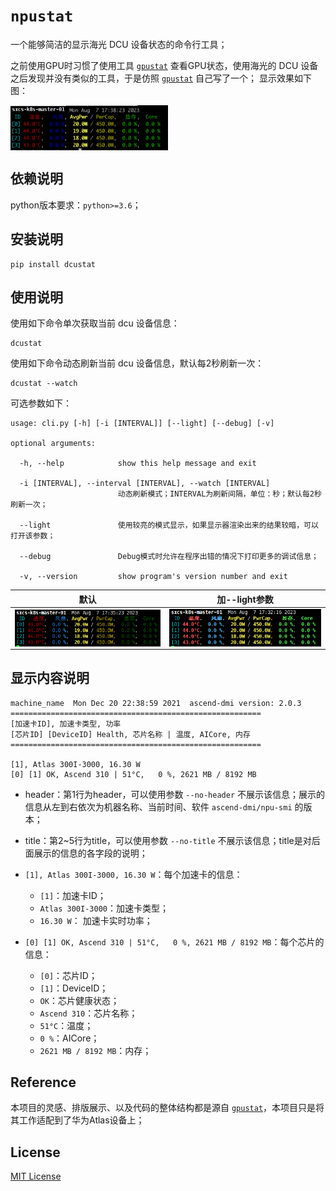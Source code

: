 # `npustat`

一个能够简洁的显示海光 DCU 设备状态的命令行工具；

之前使用GPU时习惯了使用工具 [`gpustat`](https://github.com/wookayin/gpustat) 查看GPU状态，使用海光的 DCU 设备之后发现并没有类似的工具，于是仿照  [`gpustat`](https://github.com/wookayin/gpustat) 自己写了一个；
显示效果如下图：

<img src="./docs/dcustat.png" width="50%" alt="dcustat png" align=center />

## 依赖说明

python版本要求：`python>=3.6`；

## 安装说明

```
pip install dcustat
```

## 使用说明

使用如下命令单次获取当前 dcu 设备信息：

```shell
dcustat
```

使用如下命令动态刷新当前 dcu 设备信息，默认每2秒刷新一次：

```
dcustat --watch
```

可选参数如下：

```
usage: cli.py [-h] [-i [INTERVAL]] [--light] [--debug] [-v]

optional arguments:

  -h, --help            show this help message and exit

  -i [INTERVAL], --interval [INTERVAL], --watch [INTERVAL]
                        动态刷新模式；INTERVAL为刷新间隔，单位：秒；默认每2秒刷新一次；

  --light               使用较亮的模式显示，如果显示器渲染出来的结果较暗，可以打开该参数；

  --debug               Debug模式时允许在程序出错的情况下打印更多的调试信息；

  -v, --version         show program's version number and exit
```



|默认|加--light参数|
|---|---|
|<img src="./docs/dcustat_dark.png" width="100%" align=center />|<img src="./docs/dcustat_light.png" width="100%" align=center />|

## 显示内容说明

```
machine_name  Mon Dec 20 22:38:59 2021  ascend-dmi version: 2.0.3
========================================================
[加速卡ID], 加速卡类型, 功率
[芯片ID] [DeviceID] Health, 芯片名称 | 温度, AICore, 内存
========================================================

[1], Atlas 300I-3000, 16.30 W
[0] [1] OK, Ascend 310 | 51°C,   0 %, 2621 MB / 8192 MB
```

* header：第1行为header，可以使用参数 `--no-header` 不展示该信息；展示的信息从左到右依次为机器名称、当前时间、软件 `ascend-dmi/npu-smi` 的版本；

* title：第2~5行为title，可以使用参数 `--no-title` 不展示该信息；title是对后面展示的信息的各字段的说明；

*  `[1], Atlas 300I-3000, 16.30 W`：每个加速卡的信息：
    * `[1]`：加速卡ID；
    * `Atlas 300I-3000`：加速卡类型；
    * `16.30 W`： 加速卡实时功率；

*  `[0] [1] OK, Ascend 310 | 51°C,   0 %, 2621 MB / 8192 MB`：每个芯片的信息：
    * `[0]`：芯片ID；
    * `[1]`：DeviceID；
    * `OK`：芯片健康状态；
    * `Ascend 310`：芯片名称；
    * `51°C`：温度；
    * `0 %`：AICore；
    * `2621 MB / 8192 MB`：内存；

## Reference

本项目的灵感、排版展示、以及代码的整体结构都是源自 [`gpustat`](https://github.com/wookayin/gpustat)，本项目只是将其工作适配到了华为Atlas设备上；

## License

[MIT License](./LICENSE)
